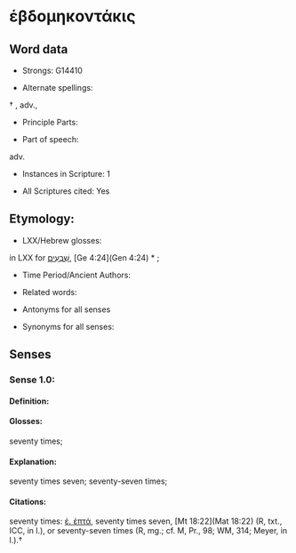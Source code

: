 # ἑβδομηκοντάκις

<!-- Status: S2=NeedsEdits -->
<!-- Lexica used for edits:   -->

## Word data

* Strongs: G14410

* Alternate spellings:

† , adv., 

* Principle Parts: 


* Part of speech: 

adv.

* Instances in Scripture: 1

* All Scriptures cited: Yes

## Etymology: 


* LXX/Hebrew glosses: 

in LXX for [שִׁבְעִים](//en-uhl/H7657), [Ge 4:24](Gen 4:24) * ;

* Time Period/Ancient Authors: 


* Related words: 

* Antonyms for all senses

* Synonyms for all senses: 


## Senses 


### Sense  1.0: 

#### Definition: 

#### Glosses: 

seventy times; 

#### Explanation: 

seventy times seven; 
seventy-seven times; 

#### Citations: 

seventy times: [ἑ. ἑπτά](), seventy times seven, [Mt 18:22](Mat 18:22) (R, txt., ICC, in l.), or seventy-seven times (R, mg.; cf. M, Pr., 98; WM, 314; Meyer, in l.).†
